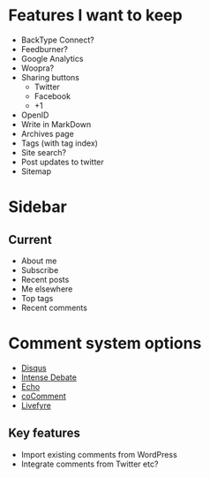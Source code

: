 # Features I want to keep

-   BackType Connect?
-   Feedburner?
-   Google Analytics
-   Woopra?
-   Sharing buttons
    -   Twitter
    -   Facebook
    -   +1
-   OpenID
-   Write in MarkDown
-   Archives page
-   Tags (with tag index)
-   Site search?
-   Post updates to twitter
-   Sitemap

# Sidebar

## Current

-   About me
-   Subscribe
-   Recent posts
-   Me elsewhere
-   Top tags
-   Recent comments

# Comment system options

-   [Disqus](http://disqus.com/)
-   [Intense Debate](http://intensedebate.com/)
-   [Echo](http://aboutecho.com/)
-   [coComment](http://www.cocomment.com/)
-   [Livefyre](http://www.livefyre.com/)

## Key features

-   Import existing comments from WordPress
-   Integrate comments from Twitter etc?
